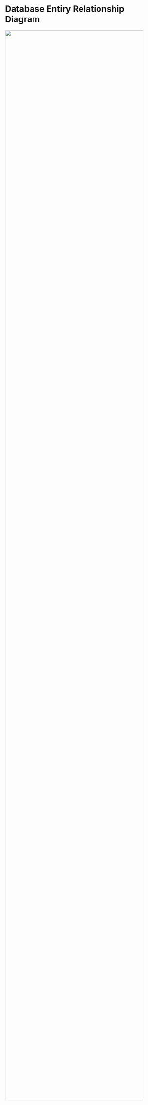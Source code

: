 # Database Entiry Relationship Diagram
<img src='https://github.com/shaurair/project-notes/blob/develop/docs/ErdColorCut.png' width=95%>
